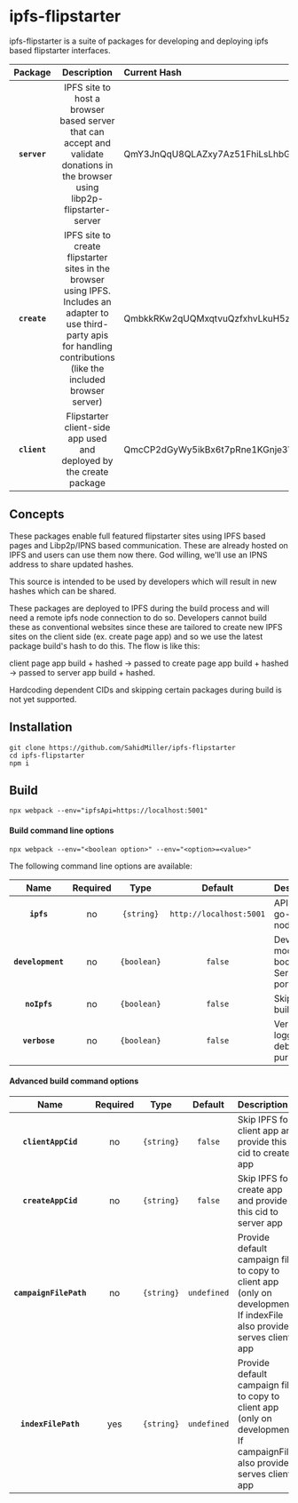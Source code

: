 # ipfs-flipstarter

ipfs-flipstarter is a suite of packages for developing and deploying ipfs based flipstarter interfaces.

|Package|Description|Current Hash|
|:--:|:----------:|:----|
|**`server`**| IPFS site to host a browser based server that can accept and validate donations in the browser using libp2p-flipstarter-server | QmY3JnQqU8QLAZxy7Az51FhiLsLhbGWnmZYoJhMeCoUqoT |
|**`create`**| IPFS site to create flipstarter sites in the browser using IPFS. Includes an adapter to use third-party apis for handling contributions (like the included browser server) | QmbkkRKw2qUQMxqtvuQzfxhvLkuH5zL1jVQkAuv3dpGNsV |
|**`client`**| Flipstarter client-side app used and deployed by the create package | QmcCP2dGyWy5ikBx6t7pRne1KGnje3V1Wkqr31XngDSzHu |

## Concepts

These packages enable full featured flipstarter sites using IPFS based pages and Libp2p/IPNS based communication. These are already hosted on IPFS and users can use them now there. God willing, we'll use an IPNS address to share updated hashes. 

This source is intended to be used by developers which will result in new hashes which can be shared.

These packages are deployed to IPFS during the build process and will need a remote ipfs node connection to do so. Developers cannot build these as conventional websites since these are tailored to create new IPFS sites on the client side (ex. create page app) and so we use the latest package build's hash to do this. The flow is like this:

client page app build + hashed -> passed to create page app build + hashed -> passed to server app build + hashed.

Hardcoding dependent CIDs and skipping certain packages during build is not yet supported.

## Installation

```
git clone https://github.com/SahidMiller/ipfs-flipstarter
cd ipfs-flipstarter 
npm i
```

## Build

```
npx webpack --env="ipfsApi=https://localhost:5001"
```

#### Build command line options

`npx webpack --env="<boolean option>" --env="<option>=<value>"`

The following command line options are available:

|Name|Required|Type|Default|Description|
|:--:|:-----:|:--:|:-----:|:----------|
|**`ipfs`**|no|`{string}`|`http://localhost:5001`| API URL for go-ipfs node. |
|**`development`**|no|`{boolean}`|`false`| Development mode boolean flag. Serves on port 55554 |
|**`noIpfs`**|no|`{boolean}`|`false`| Skip IPFS build |
|**`verbose`**|no|`{boolean}`|`false`| Verbose logging for debugging purposes |

#### Advanced build command options

|Name|Required|Type|Default|Description|
|:--:|:-----:|:--:|:-----:|:----------|
|**`clientAppCid`**|no|`{string}`|`false`| Skip IPFS for client app and provide this cid to create app |
|**`createAppCid`**|no|`{string}`|`false`| Skip IPFS for create app and provide this cid to server app |
|**`campaignFilePath`**|no|`{string}`|`undefined`| Provide default campaign file to copy to client app (only on development). If indexFile also provided, serves client app |
|**`indexFilePath`**|yes|`{string}`|`undefined`| Provide default campaign file to copy to client app (only on development). If campaignFile also provided, serves client app  |
